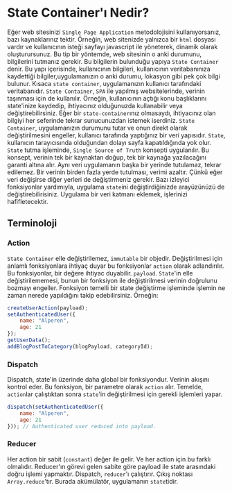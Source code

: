 # State Container'ı Nedir?
Eğer web sitesinizi `Single Page Application` metodolojisini kullanıyorsanız, bazı kaynaklarınız tektir. Örneğin, web sitenizde yalnızca bir `html` dosyası vardır ve kullanıcının isteği sayfayı javascript ile yöneterek, dinamik olarak oluşturursunuz. Bu tip bir yöntemde, web sitesinin o anki durumunu, bilgilerini tutmanız gerekir. Bu bilgilerin bulunduğu yapıya `State Container` denir. Bu yapı içerisinde, kullanıcının bilgileri, kullanıcının veritabanınıza kaydettiği bilgiler,uygulamanızın o anki durumu, lokasyon gibi pek çok bilgi bulunur. Kısaca `state container`, uygulamanızın kullanıcı tarafındaki veritabanıdır. `State Container`, `SPA` ile yapılmış websitelerinde, verinin taşınması için de kullanılır. Örneğin, kullanıcının açtığı konu başlıklarını state'inize kaydedip, ihtiyacınız olduğunuzda kullanabilir veya değiştirebilirsiniz. Eğer bir `state-container`ınız olmasaydı, ihtiyacınız olan bilgiyi her seferinde tekrar sunucunuzdan istemek iserdiniz. `State Container`, uygulamanızın durumunu tutar ve onun direkt olarak değiştirilmesini engeller, kullanıcı tarafında yaptığınız bir veri yapısıdır. `State`, kullanıcın tarayıcısında olduğundan dolayı sayfa kapatıldığında yok olur. `State` tutma işleminde, `Single Source of Truth` konsepti uygulanılır. Bu konsept, verinin tek bir kaynaktan doğup, tek bir kaynağa yazılacağını garanti altına alır. Aynı veri uygulamanın başka bir yerinde tutulamaz, tekrar edilemez. Bir verinin birden fazla yerde tutulması, verimi azaltır. Çünkü eğer veri değişirse diğer yerleri de değiştirmeniz gerekir. Bazı izleyici fonksiyonlar yardımıyla, uygulama `state`ini değiştirdiğinizde arayüzünüzü de değiştirebilirisiniz. Uygulama bir veri katmanı eklemek, işlerinizi hafifletecektir.

## Terminoloji
### Action
`State Container` elle değiştirilemez, `immutable` bir objedir. Değiştirilmesi için anlamlı fonksiyonlara ihtiyaç duyar bu fonksiyonlar `action` olarak adlandırılır.  Bu fonksiyonlar, bir değere ihtiyac duyabilir. `payload`. `State`'in elle değiştirilememesi, bunun bir fonksiyon ile değiştirilmesi verinin doğrulunu bozmayı engeller. Fonksiyon temelli bir state değiştirme işleminde işlemin ne zaman nerede yapıldığını takip edebilirsiniz.
Örneğin:
```js
createUserAction(payload);
setAuthenticatedUser({
	name: "Alperen",
	age: 21
});
getUserData();
addBlogPostToCategory(blogPayload, categoryId);
```
### Dispatch
Dispatch, state'in üzerinde daha global bir fonksiyondur. Verinin akışını kontrol eder. Bu fonksiyon, bir parametre olarak `action` alır. Temelde, `action`lar çalıştıktan sonra `state`'in değiştirilmesi için gerekli işlemleri yapar.
```js
dispatch(setAuthenticatedUser({
	name: "Alperen",
	age: 21
})); // Authenticated user reduced into payload.
```
### Reducer
Her action bir sabit (`constant`) değer ile gelir. Ve her action için bu farklı olmalıdır. Reducer'ın görevi gelen sabite göre payload ile state arasındaki doğru işlemi yapmaktır. Dispatch, `reducer`'ı çalıştırır. Çıkış noktası `Array.reduce`'tır. Burada akümülatör, uygulamanın `state`tidir.